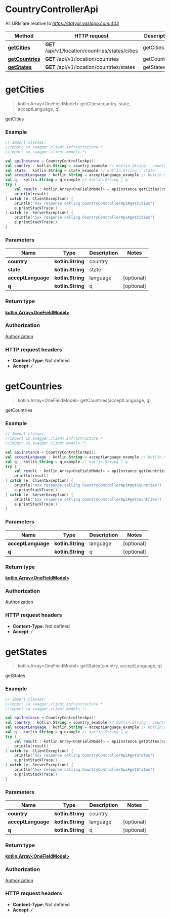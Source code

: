 # CountryControllerApi

All URIs are relative to *https://datyar.vaslapp.com:443*

Method | HTTP request | Description
------------- | ------------- | -------------
[**getCities**](CountryControllerApi.md#getCities) | **GET** /api/v1/location/countries/states/cities | getCities
[**getCountries**](CountryControllerApi.md#getCountries) | **GET** /api/v1/location/countries | getCountries
[**getStates**](CountryControllerApi.md#getStates) | **GET** /api/v1/location/countries/states | getStates

<a name="getCities"></a>
# **getCities**
> kotlin.Array&lt;OneFieldModel&gt; getCities(country, state, acceptLanguage, q)

getCities

### Example
```kotlin
// Import classes:
//import io.swagger.client.infrastructure.*
//import io.swagger.client.models.*;

val apiInstance = CountryControllerApi()
val country : kotlin.String = country_example // kotlin.String | country
val state : kotlin.String = state_example // kotlin.String | state
val acceptLanguage : kotlin.String = acceptLanguage_example // kotlin.String | language
val q : kotlin.String = q_example // kotlin.String | q
try {
    val result : kotlin.Array<OneFieldModel> = apiInstance.getCities(country, state, acceptLanguage, q)
    println(result)
} catch (e: ClientException) {
    println("4xx response calling CountryControllerApi#getCities")
    e.printStackTrace()
} catch (e: ServerException) {
    println("5xx response calling CountryControllerApi#getCities")
    e.printStackTrace()
}
```

### Parameters

Name | Type | Description  | Notes
------------- | ------------- | ------------- | -------------
 **country** | **kotlin.String**| country |
 **state** | **kotlin.String**| state |
 **acceptLanguage** | **kotlin.String**| language | [optional]
 **q** | **kotlin.String**| q | [optional]

### Return type

[**kotlin.Array&lt;OneFieldModel&gt;**](OneFieldModel.md)

### Authorization

[Authorization](../README.md#Authorization)

### HTTP request headers

 - **Content-Type**: Not defined
 - **Accept**: */*

<a name="getCountries"></a>
# **getCountries**
> kotlin.Array&lt;OneFieldModel&gt; getCountries(acceptLanguage, q)

getCountries

### Example
```kotlin
// Import classes:
//import io.swagger.client.infrastructure.*
//import io.swagger.client.models.*;

val apiInstance = CountryControllerApi()
val acceptLanguage : kotlin.String = acceptLanguage_example // kotlin.String | language
val q : kotlin.String = q_example // kotlin.String | q
try {
    val result : kotlin.Array<OneFieldModel> = apiInstance.getCountries(acceptLanguage, q)
    println(result)
} catch (e: ClientException) {
    println("4xx response calling CountryControllerApi#getCountries")
    e.printStackTrace()
} catch (e: ServerException) {
    println("5xx response calling CountryControllerApi#getCountries")
    e.printStackTrace()
}
```

### Parameters

Name | Type | Description  | Notes
------------- | ------------- | ------------- | -------------
 **acceptLanguage** | **kotlin.String**| language | [optional]
 **q** | **kotlin.String**| q | [optional]

### Return type

[**kotlin.Array&lt;OneFieldModel&gt;**](OneFieldModel.md)

### Authorization

[Authorization](../README.md#Authorization)

### HTTP request headers

 - **Content-Type**: Not defined
 - **Accept**: */*

<a name="getStates"></a>
# **getStates**
> kotlin.Array&lt;OneFieldModel&gt; getStates(country, acceptLanguage, q)

getStates

### Example
```kotlin
// Import classes:
//import io.swagger.client.infrastructure.*
//import io.swagger.client.models.*;

val apiInstance = CountryControllerApi()
val country : kotlin.String = country_example // kotlin.String | country
val acceptLanguage : kotlin.String = acceptLanguage_example // kotlin.String | language
val q : kotlin.String = q_example // kotlin.String | q
try {
    val result : kotlin.Array<OneFieldModel> = apiInstance.getStates(country, acceptLanguage, q)
    println(result)
} catch (e: ClientException) {
    println("4xx response calling CountryControllerApi#getStates")
    e.printStackTrace()
} catch (e: ServerException) {
    println("5xx response calling CountryControllerApi#getStates")
    e.printStackTrace()
}
```

### Parameters

Name | Type | Description  | Notes
------------- | ------------- | ------------- | -------------
 **country** | **kotlin.String**| country |
 **acceptLanguage** | **kotlin.String**| language | [optional]
 **q** | **kotlin.String**| q | [optional]

### Return type

[**kotlin.Array&lt;OneFieldModel&gt;**](OneFieldModel.md)

### Authorization

[Authorization](../README.md#Authorization)

### HTTP request headers

 - **Content-Type**: Not defined
 - **Accept**: */*

